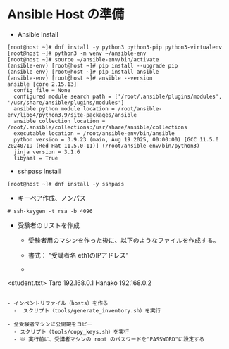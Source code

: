 # Ansible Host の準備

- Ansible Install
```
[root@host ~]# dnf install -y python3 python3-pip python3-virtualenv
[root@host ~]# python3 -m venv ~/ansible-env
[root@host ~]# source ~/ansible-env/bin/activate
(ansible-env) [root@host ~]# pip install --upgrade pip
(ansible-env) [root@host ~]# pip install ansible
(ansible-env) [root@host ~]# ansible --version
ansible [core 2.15.13]
  config file = None
  configured module search path = ['/root/.ansible/plugins/modules', '/usr/share/ansible/plugins/modules']
  ansible python module location = /root/ansible-env/lib64/python3.9/site-packages/ansible
  ansible collection location = /root/.ansible/collections:/usr/share/ansible/collections
  executable location = /root/ansible-env/bin/ansible
  python version = 3.9.23 (main, Aug 19 2025, 00:00:00) [GCC 11.5.0 20240719 (Red Hat 11.5.0-11)] (/root/ansible-env/bin/python3)
  jinja version = 3.1.6
  libyaml = True
```

- sshpass Install
```
[root@host ~]# dnf install -y sshpass
```

- キーペア作成、ノンパス
```
# ssh-keygen -t rsa -b 4096
```

- 受験者のリストを作成
  - 受験者用のマシンを作った後に、以下のようなファイルを作成する。
  - 書式： "受講者名 eth1のIPアドレス"

  - ```
<student.txt>
Taro 192.168.0.1
Hanako 192.168.0.2
```

- インベントリファイル（hosts）を作る
  -  スクリプト（tools/generate_inventory.sh）を実行

- 全受験者マシンに公開鍵をコピー
  - スクリプト（tools/copy_keys.sh）を実行
  - ※ 実行前に、受講者マシンの root のパスワードを"PASSWORD"に設定する
